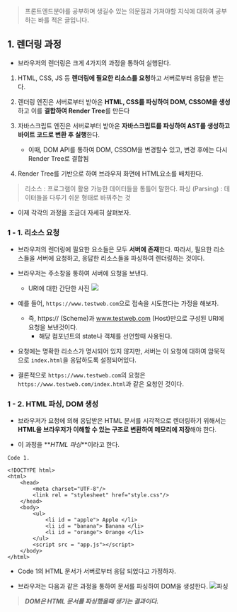 > 프론트엔드분야를 공부하며 생길수 있는 의문점과 가져야할 지식에 대하여 공부하는 바를 적은 글입니다.

## 1. 렌더링 과정

- 브라우저의 렌더링은 크게 4가지의 과정을 통하여 실행된다.

1. HTML, CSS, JS 등 **렌더링에 필요한 리소스를 요청**하고 서버로부터 응답을 받는다.

2. 렌더링 엔진은 서버로부터 받아온 **HTML, CSS를 파싱하여 DOM, CSSOM을 생성**하고 이를 **결합하여 Render Tree**를 만든다

3. 자바스크립트 엔진은 서버로부터 받아온 **자바스크립트를 파싱하여 AST를 생성하고 바이트 코드로 변환 후 실행**한다.

   - 이때, DOM API를 통하여 DOM, CSSOM을 변경할수 있고, 변경 후에는 다시 Render Tree로 결합됨

4. Render Tree를 기반으로 하여 브라우저 화면에 HTML요소를 배치한다.

> 리소스 : 프로그램이 활용 가능한 데이터들을 통틀어 말한다.
> 파싱 (Parsing) : 데이터들을 다루기 쉬운 형태로 바꿔주는 것

- 이제 각각의 과정을 조금더 자세히 살펴보자.

### 1 - 1. 리소스 요청

- 브라우저의 렌더링에 필요한 요소들은 모두 **서버에 존재**한다.
  따라서, 필요한 리소스들을 서버에 요청하고, 응답한 리소스들을 파싱하여 렌더링하는 것이다.

- 브라우저는 주소창을 통하여 서버에 요청을 보낸다.

  - URI에 대한 간단한 사진
    ![](https://velog.velcdn.com/images/cnffjd95/post/ae114bc4-6eb7-437e-ab8e-240ebd600483/image.JPG)

- 예를 들어, `https://www.testweb.com`으로 접속을 시도한다는 가정을 해보자.
  - 즉, https:// (Scheme)과 www.testweb.com (Host)만으로 구성된 URI에 요청을 보낸것이다.
    - 해당 컴포넌트의 state나 객체를 선언할때 사용된다.
- 요청에는 명확한 리소스가 명시되어 있지 않지만, 서버는 이 요청에 대하여 암묵적으로 `index.html`을 응답하도록 설정되어있다.

- 결론적으로 `https://www.testweb.com`의 요청은 `https://www.testweb.com/index.html`과 같은 요청인 것이다.

### 1 - 2. HTML 파싱, DOM 생성

- 브라우저가 요청에 의해 응답받은 HTML 문서를 시각적으로 렌더링하기 위해서는 **HTML을 브라우저가 이해할 수 있는 구조로 변환하여 메모리에 저장**해야 한다.

- 이 과정을 **_HTML 파싱_**이라고 한다.

```
Code 1.

<!DOCTYPE html>
<html>
	<head>
    	<meta charset="UTF-8"/>
        <link rel = "stylesheet" href="style.css"/>
    </head>
    <body>
    	<ul>
        	<li id = "apple"> Apple </li>
            <li id = "banana"> Banana </li>
            <li id = "orange"> Orange </li>
        </ul>
        <script src = "app.js"></script>
    </body>
</html>
```

- Code 1의 HTML 문서가 서버로부터 응답 되었다고 가정하자.

- 브라우저는 다음과 같은 과정을 통하여 문서를 파싱하여 DOM을 생성한다.
  ![파싱](https://velog.velcdn.com/images/cnffjd95/post/0a5f975c-2717-486b-8d1a-2e7fedeef6cc/image.JPG)

> **_DOM은 HTML 문서를 파싱했을때 생기는 결과이다._**
